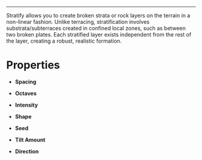 

---

Stratify allows you to create broken strata or rock layers on the terrain in a non-linear fashion. Unlike terracing, stratification involves substrata/subterraces created in confined local zones, such as between two broken plates. Each stratified layer exists independent from the rest of the layer, creating a robust, realistic formation.




# Properties

- **Spacing**  
  
- **Octaves**  
  
- **Intensity**  
  
- **Shape**  
  
- **Seed**  
  
- **Tilt Amount**  
  
- **Direction**  
  



